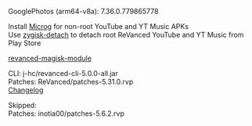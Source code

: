 GooglePhotos (arm64-v8a): 7.36.0.779865778  

Install [Microg](https://github.com/ReVanced/GmsCore/releases) for non-root YouTube and YT Music APKs  
Use [zygisk-detach](https://github.com/j-hc/zygisk-detach) to detach root ReVanced YouTube and YT Music from Play Store  

[revanced-magisk-module](https://github.com/j-hc/revanced-magisk-module)
  
CLI: j-hc/revanced-cli-5.0.0-all.jar  
Patches: ReVanced/patches-5.31.0.rvp  
[Changelog](https://github.com/ReVanced/revanced-patches/releases/tag/v5.31.0)  

Skipped:  
Patches: inotia00/patches-5.6.2.rvp                      
